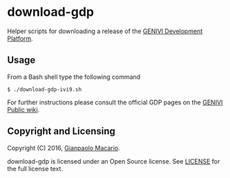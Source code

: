 download-gdp
============

Helper scripts for downloading a release of the [GENIVI Development Platform](https://at.projects.genivi.org/wiki/x/aoCw).

Usage
-----

From a Bash shell type the following command

```
$ ./download-gdp-ivi9.sh
```

For further instructions please consult the official GDP pages on the [GENIVI Public wiki](https://at.projects.genivi.org/wiki/).

Copyright and Licensing
-----------------------

Copyright (C) 2016, [Gianpaolo Macario](https://gmacario.github.io).

download-gdp is licensed under an Open Source license.
See [LICENSE](https://github.com/gmacario/wtf-docs/blob/master/LICENSE) for the full
license text.

<!-- EOF -->
